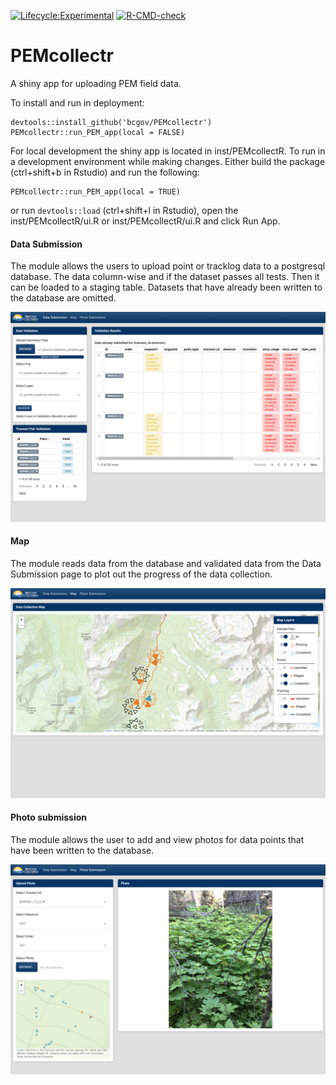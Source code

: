 
<!-- badges: start -->
[![Lifecycle:Experimental](https://img.shields.io/badge/Lifecycle-Experimental-339999)](<Redirect-URL>)
[![R-CMD-check](https://github.com/bcgov/PEMcollectr/actions/workflows/R-CMD-check.yaml/badge.svg)](https://github.com/bcgov/PEMcollectr/actions/workflows/R-CMD-check.yaml)
<!-- badges: end -->

# PEMcollectr
A shiny app for uploading PEM field data.

To install and run in deployment:


```
devtools::install_github('bcgov/PEMcollectr')
PEMcollectr::run_PEM_app(local = FALSE)
```

For local development the shiny app is located in inst/PEMcollectR. 
To run in a development environment while making changes. Either 
build the package (ctrl+shift+b in Rstudio) and run the following:

```
PEMcollectr::run_PEM_app(local = TRUE)
```

or run `devtools::load` (ctrl+shift+l in Rstudio), open the 
inst/PEMcollectR/ui.R or inst/PEMcollectR/ui.R and click Run App.

#### Data Submission

The module allows the users to upload point or tracklog data to a postgresql 
database. The data column-wise and if the dataset passes all tests. Then 
it can be loaded to a staging table. Datasets that have already been written to 
the database are omitted.

![](man/figures/data-submission.png)

#### Map

The module reads data from the database and validated data from the Data 
Submission page to plot out the progress of the data collection. 

![](man/figures/map.png)


#### Photo submission

The module allows the user to add and view photos for data points that have 
been written to the database.

![](man/figures/photo-submission.png)
